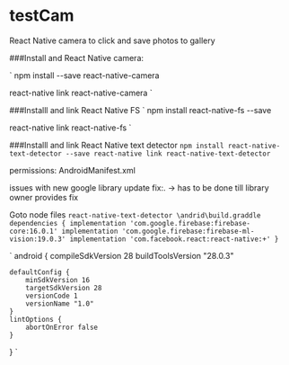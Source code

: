 # testCam
React Native camera to click and save photos to gallery



###Install and React Native camera:

 ` npm install --save react-native-camera

  react-native link react-native-camera `

###Installl and link React Native FS
  ` npm install react-native-fs --save

  react-native link react-native-fs `

###Installl and link React Native text detector
`npm install react-native-text-detector --save
react-native link react-native-text-detector `

permissions: AndroidManifest.xml

issues with new google library update fix:. -> has to be done till library owner provides fix

Goto node files ` react-native-text-detector \andrid\build.graddle `
`   dependencies {
    implementation 'com.google.firebase:firebase-core:16.0.1'
    implementation 'com.google.firebase:firebase-ml-vision:19.0.3'
    implementation 'com.facebook.react:react-native:+'
} `

` android {
    compileSdkVersion 28
    buildToolsVersion "28.0.3"

    defaultConfig {
        minSdkVersion 16
        targetSdkVersion 28
        versionCode 1
        versionName "1.0"
    }
    lintOptions {
        abortOnError false
    }
} `
